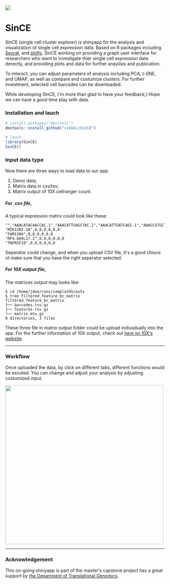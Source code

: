 ![](https://img.shields.io/github/license/vikkki/view_scRNA.svg)


# SinCE

SinCE (single cell cluster explorer) is shinyapp for the analysis and visualization of single cell expression data. Based on R packages including [Seurat](https://github.com/satijalab/seurat), and [plotly](https://plotly.com/r/), SinCE working on providing a graph user interface for researchers who want to investigate thier single cell expression data derectly, and providing plots and data for further anaylisis and publication.

To interact, you can adjust parameters of analysis including PCA, t-SNE, and UMAP, as well as compare and costumize clusters. For further investment, selected cell barcodes can be downloaded.

While developing SinCE, I'm more than glad to have your feedback;)
Hope we can have a good time play with data.

### Installation and lauch

```R
# install.packages("devtools")
devtools::install_github("vikkki/SinCE")

# lauch
library(SinCE)
SinCE()

```

### Input data type
Now there are three ways to load data to our app:
1. Demo data;
2. Matrix data in csv/tsv;
3. Matrix output of 10X cellranger count.

##### For .csv file,
A typical expression matrix could look like these:
```
"","AAACATACAACCAC.1","AAACATTGAGCTAC.1","AAACATTGATCAGC.1","AAACCGTGCTTCCG.1","AAACCGTGTATGCG.1","AAACGCACTGGTAC.1"
"MIR1302.10",0,0,0,0,0,0
"FAM138A",0,0,0,0,0,0
"RP4.669L17.2",0,0,0,0,0,0
"TNFRSF18",0,0,0,0,0,0
```
Seperator could change, and when you upload CSV file, it's a good chioce ot make sure that you have the right seperator selected.

##### For 10X output file,
The matrices output may looks like:
```shell
$ cd /home/jdoe/runs/sample345/outs
$ tree filtered_feature_bc_matrix
filtered_feature_bc_matrix
├── barcodes.tsv.gz
├── features.tsv.gz
└── matrix.mtx.gz
0 directories, 3 files
```
These three file in matrix output folder could be upload indivadually into the app. For the further information of 10X output, check out [here on 10X's website](https://support.10xgenomics.com/single-cell-gene-expression/software/pipelines/latest/output/matrices).

---
### Workflow
Once uploaded the data, by click on different tabs, different functions would be excuted. You can change and adjust your analysis by adjusting costumized input.

<img src = "https://github.com/vikkki/view_scRNA/blob/master/view_scrna/www/workflow.png" height ="500" align = "center" />

---
### Acknowledgement
This on-going shinyapp is part of the master's capstone project has a great support by [the Department of Translational Genomics](https://dtg.usc.edu/site/index.php/bioinformatics/). 
